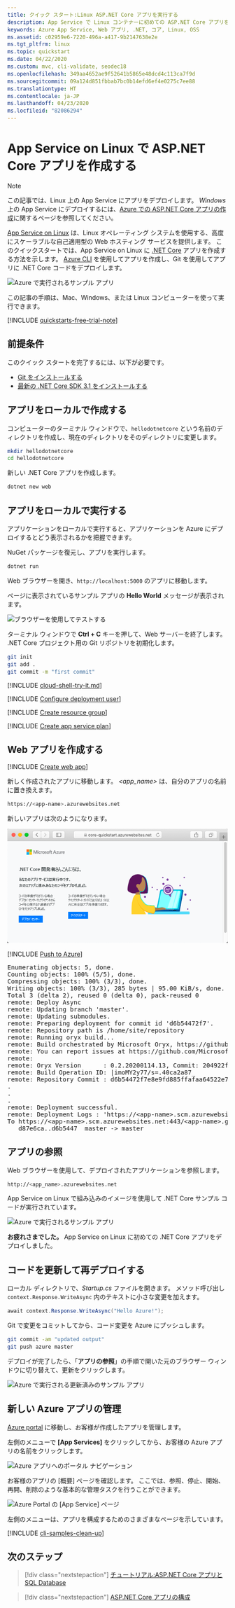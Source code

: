 ```yaml
---
title: クイック スタート:Linux ASP.NET Core アプリを実行する
description: App Service で Linux コンテナーに初めての ASP.NET Core アプリをデプロイして、Azure App Service での Linux アプリの使用を開始します。
keywords: Azure App Service, Web アプリ, .NET, コア, Linux, OSS
ms.assetid: c02959e6-7220-496a-a417-9b2147638e2e
ms.tgt_pltfrm: linux
ms.topic: quickstart
ms.date: 04/22/2020
ms.custom: mvc, cli-validate, seodec18
ms.openlocfilehash: 349aa4652ae9f52641b5865e48dcd4c113ca7f9d
ms.sourcegitcommit: 09a124d851fbbab7bc0b14efd6ef4e0275c7ee88
ms.translationtype: HT
ms.contentlocale: ja-JP
ms.lasthandoff: 04/23/2020
ms.locfileid: "82086294"
---
```

# <a name="create-an-aspnet-core-app-in-app-service-on-linux"></a>App Service on Linux で ASP.NET Core アプリを作成する

> [!NOTE]
> この記事では、Linux 上の App Service にアプリをデプロイします。 _Windows_ 上の App Service にデプロイするには、[Azure での ASP.NET Core アプリの作成](../app-service-web-get-started-dotnet.md)に関するページを参照してください。
>

[App Service on Linux](app-service-linux-intro.md) は、Linux オペレーティング システムを使用する、高度にスケーラブルな自己適用型の Web ホスティング サービスを提供します。 このクイックスタートでは、App Service on Linux に [.NET Core](https://docs.microsoft.com/aspnet/core/) アプリを作成する方法を示します。 [Azure CLI](https://docs.microsoft.com/cli/azure/get-started-with-azure-cli) を使用してアプリを作成し、Git を使用してアプリに .NET Core コードをデプロイします。

![Azure で実行されるサンプル アプリ](media/quickstart-dotnetcore/dotnet-browse-azure.png)

この記事の手順は、Mac、Windows、または Linux コンピューターを使って実行できます。

[!INCLUDE [quickstarts-free-trial-note](../../../includes/quickstarts-free-trial-note.md)]

## <a name="prerequisites"></a>前提条件

このクイック スタートを完了するには、以下が必要です。

* <a href="https://git-scm.com/" target="_blank">Git をインストールする</a>
* <a href="https://dotnet.microsoft.com/download/dotnet-core/3.1" target="_blank">最新の .NET Core SDK 3.1 をインストールする</a>

## <a name="create-the-app-locally"></a>アプリをローカルで作成する

コンピューターのターミナル ウィンドウで、`hellodotnetcore` という名前のディレクトリを作成し、現在のディレクトリをそのディレクトリに変更します。

```bash
mkdir hellodotnetcore
cd hellodotnetcore
```

新しい .NET Core アプリを作成します。

```bash
dotnet new web
```

## <a name="run-the-app-locally"></a>アプリをローカルで実行する

アプリケーションをローカルで実行すると、アプリケーションを Azure にデプロイするとどう表示されるかを把握できます。 

NuGet パッケージを復元し、アプリを実行します。

```bash
dotnet run
```

Web ブラウザーを開き、`http://localhost:5000` のアプリに移動します。

ページに表示されているサンプル アプリの **Hello World** メッセージが表示されます。

![ブラウザーを使用してテストする](media/quickstart-dotnetcore/dotnet-browse-local.png)

ターミナル ウィンドウで **Ctrl + C** キーを押して、Web サーバーを終了します。 .NET Core プロジェクト用の Git リポジトリを初期化します。

```bash
git init
git add .
git commit -m "first commit"
```

[!INCLUDE [cloud-shell-try-it.md](../../../includes/cloud-shell-try-it.md)]

[!INCLUDE [Configure deployment user](../../../includes/configure-deployment-user.md)]

[!INCLUDE [Create resource group](../../../includes/app-service-web-create-resource-group-linux.md)]

[!INCLUDE [Create app service plan](../../../includes/app-service-web-create-app-service-plan-linux.md)]

## <a name="create-a-web-app"></a>Web アプリを作成する

[!INCLUDE [Create web app](../../../includes/app-service-web-create-web-app-dotnetcore-linux-no-h.md)]

新しく作成されたアプリに移動します。 _&lt;app_name>_ は、自分のアプリの名前に置き換えます。

```bash
https://<app-name>.azurewebsites.net
```

新しいアプリは次のようになります。

![空のアプリ ページ](media/quickstart-dotnetcore/dotnet-browse-created.png)

[!INCLUDE [Push to Azure](../../../includes/app-service-web-git-push-to-azure.md)] 

<pre>
Enumerating objects: 5, done.
Counting objects: 100% (5/5), done.
Compressing objects: 100% (3/3), done.
Writing objects: 100% (3/3), 285 bytes | 95.00 KiB/s, done.
Total 3 (delta 2), reused 0 (delta 0), pack-reused 0
remote: Deploy Async
remote: Updating branch 'master'.
remote: Updating submodules.
remote: Preparing deployment for commit id 'd6b54472f7'.
remote: Repository path is /home/site/repository
remote: Running oryx build...
remote: Build orchestrated by Microsoft Oryx, https://github.com/Microsoft/Oryx
remote: You can report issues at https://github.com/Microsoft/Oryx/issues
remote:
remote: Oryx Version      : 0.2.20200114.13, Commit: 204922f30f8e8d41f5241b8c218425ef89106d1d, ReleaseTagName: 20200114.13
remote: Build Operation ID: |imoMY2y77/s=.40ca2a87_
remote: Repository Commit : d6b54472f7e8e9fd885ffafaa64522e74cf370e1
.
.
.
remote: Deployment successful.
remote: Deployment Logs : 'https://&lt;app-name&gt;.scm.azurewebsites.net/newui/jsonviewer?view_url=/api/deployments/d6b54472f7e8e9fd885ffafaa64522e74cf370e1/log'
To https://&lt;app-name&gt;.scm.azurewebsites.net:443/&lt;app-name&gt;.git
   d87e6ca..d6b5447  master -> master
</pre>

## <a name="browse-to-the-app"></a>アプリの参照

Web ブラウザーを使用して、デプロイされたアプリケーションを参照します。

```bash
http://<app_name>.azurewebsites.net
```

App Service on Linux で組み込みのイメージを使用して .NET Core サンプル コードが実行されています。

![Azure で実行されるサンプル アプリ](media/quickstart-dotnetcore/dotnet-browse-azure.png)

**お疲れさまでした。** App Service on Linux に初めての .NET Core アプリをデプロイしました。

## <a name="update-and-redeploy-the-code"></a>コードを更新して再デプロイする

ローカル ディレクトリで、_Startup.cs_ ファイルを開きます。 メソッド呼び出し `context.Response.WriteAsync` 内のテキストに小さな変更を加えます。

```csharp
await context.Response.WriteAsync("Hello Azure!");
```

Git で変更をコミットしてから、コード変更を Azure にプッシュします。

```bash
git commit -am "updated output"
git push azure master
```

デプロイが完了したら、「**アプリの参照**」の手順で開いた元のブラウザー ウィンドウに切り替えて、更新をクリックします。

![Azure で実行される更新済みのサンプル アプリ](media/quickstart-dotnetcore/dotnet-browse-azure-updated.png)

## <a name="manage-your-new-azure-app"></a>新しい Azure アプリの管理

<a href="https://portal.azure.com" target="_blank">Azure portal</a> に移動し、お客様が作成したアプリを管理します。

左側のメニューで **[App Services]** をクリックしてから、お客様の Azure アプリの名前をクリックします。

![Azure アプリへのポータル ナビゲーション](./media/quickstart-dotnetcore/portal-app-service-list.png)

お客様のアプリの [概要] ページを確認します。 ここでは、参照、停止、開始、再開、削除のような基本的な管理タスクを行うことができます。 

![Azure Portal の [App Service] ページ](media/quickstart-dotnetcore/portal-app-overview.png)

左側のメニューは、アプリを構成するためのさまざまなページを示しています。 

[!INCLUDE [cli-samples-clean-up](../../../includes/cli-samples-clean-up.md)]

## <a name="next-steps"></a>次のステップ

> [!div class="nextstepaction"]
> [チュートリアル:ASP.NET Core アプリと SQL Database](tutorial-dotnetcore-sqldb-app.md)

> [!div class="nextstepaction"]
> [ASP.NET Core アプリの構成](configure-language-dotnetcore.md)
